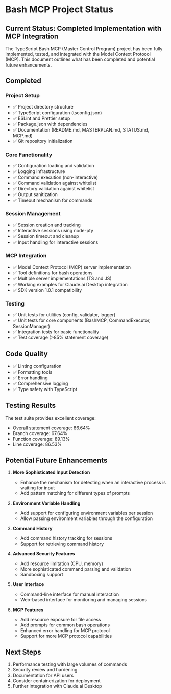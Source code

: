 # Bash MCP Project Status

## Current Status: Completed Implementation with MCP Integration

The TypeScript Bash MCP (Master Control Program) project has been fully implemented, tested, and integrated with the Model Context Protocol (MCP). This document outlines what has been completed and potential future enhancements.

## Completed

### Project Setup
- ✅ Project directory structure
- ✅ TypeScript configuration (tsconfig.json)
- ✅ ESLint and Prettier setup
- ✅ Package.json with dependencies
- ✅ Documentation (README.md, MASTERPLAN.md, STATUS.md, MCP.md)
- ✅ Git repository initialization

### Core Functionality
- ✅ Configuration loading and validation
- ✅ Logging infrastructure
- ✅ Command execution (non-interactive)
- ✅ Command validation against whitelist
- ✅ Directory validation against whitelist
- ✅ Output sanitization
- ✅ Timeout mechanism for commands

### Session Management
- ✅ Session creation and tracking
- ✅ Interactive sessions using node-pty
- ✅ Session timeout and cleanup
- ✅ Input handling for interactive sessions

### MCP Integration
- ✅ Model Context Protocol (MCP) server implementation
- ✅ Tool definitions for bash operations
- ✅ Multiple server implementations (TS and JS)
- ✅ Working examples for Claude.ai Desktop integration
- ✅ SDK version 1.0.1 compatibility

### Testing
- ✅ Unit tests for utilities (config, validator, logger)
- ✅ Unit tests for core components (BashMCP, CommandExecutor, SessionManager)
- ✅ Integration tests for basic functionality
- ✅ Test coverage (>85% statement coverage)

## Code Quality
- ✅ Linting configuration
- ✅ Formatting tools
- ✅ Error handling
- ✅ Comprehensive logging
- ✅ Type safety with TypeScript

## Testing Results

The test suite provides excellent coverage:
- Overall statement coverage: 86.64%
- Branch coverage: 67.64%
- Function coverage: 89.13%
- Line coverage: 86.53%

## Potential Future Enhancements

1. **More Sophisticated Input Detection**
   - Enhance the mechanism for detecting when an interactive process is waiting for input
   - Add pattern matching for different types of prompts

2. **Environment Variable Handling**
   - Add support for configuring environment variables per session
   - Allow passing environment variables through the configuration

3. **Command History**
   - Add command history tracking for sessions
   - Support for retrieving command history

4. **Advanced Security Features**
   - Add resource limitation (CPU, memory)
   - More sophisticated command parsing and validation
   - Sandboxing support

5. **User Interface**
   - Command-line interface for manual interaction
   - Web-based interface for monitoring and managing sessions

6. **MCP Features**
   - Add resource exposure for file access
   - Add prompts for common bash operations
   - Enhanced error handling for MCP protocol
   - Support for more MCP protocol capabilities

## Next Steps

1. Performance testing with large volumes of commands
2. Security review and hardening
3. Documentation for API users
4. Consider containerization for deployment
5. Further integration with Claude.ai Desktop
